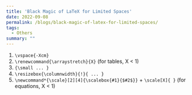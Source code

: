```yaml
---
title: 'Black Magic of LaTeX for Limited Spaces'
date: 2022-09-08
permalink: /blogs/black-magic-of-latex-for-limited-spaces/
tags:
  - Others
summary: ""
---
```


1. `\vspace{-Xcm}`
1. `\renewcommand{\arraystretch}{X}` (for tables, X < 1)
1. `{\small ... }`
1. `\resizebox{\columnwidth}{!}{ ... }`
1. `\newcommand*{\scale}[2][4]{\scalebox{#1}{$#2$}}` + `\scale[X]{ }` (for equations, X < 1)
